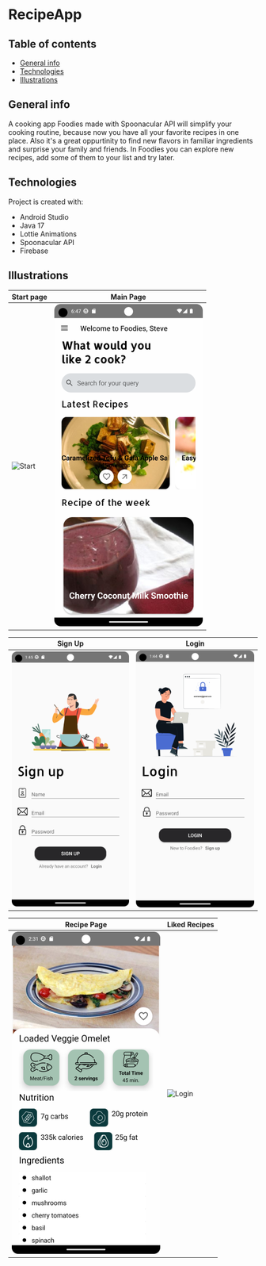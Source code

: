 # RecipeApp

## Table of contents
* [General info](#general-info)
* [Technologies](#technologies)
* [Illustrations](#illustrations)


## General info
A cooking app Foodies made with Spoonacular API will simplify your cooking routine, because now you have all  your favorite recipes in one place.
Also it's a great oppurtinity to find new flavors in familiar ingredients and surprise
your family and friends. In Foodies you can explore new recipes, add some of them to your list and try later.

	
## Technologies
Project is created with:
* Android Studio
* Java 17
* Lottie Animations
* Spoonacular API
* Firebase

## Illustrations
|  Start page         |       Main Page |
| ------------------ | --------------- |
|![Start](./start.png)| ![MainPage](./main.png)|

| Sign Up             |        Login   |
| ------------------ | --------------- |
| ![SignUp](./signup.png) | ![Login](./login.png) |

| Recipe Page         |         Liked Recipes |
| ------------------ | --------------- |
|![SignUp](./recipe.png)| ![Login](./liked.png)|
